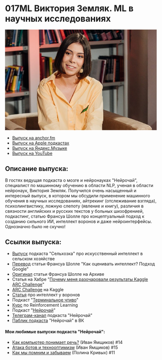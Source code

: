 # 017ML Виктория Земляк. ML в научных исследованиях

<img src="foto/Zemlyak.png" width="500"/>

- [Выпуск на anchor.fm](https://anchor.fm/kmsrus/episodes/017-ML----ML-eo9cd1)
- [Выпуск на Apple подкастах](https://podcasts.apple.com/ru/podcast/machine-learning-podcast/id1495052772?l=en&i=1000503652340)
- [Выпуск на Яндекс.Музыке](https://music.yandex.ru/album/9781458/track/75621748)
- [Выпуск на YouTube](https://youtu.be/FX_J2Ij8fNA)

## Описание выпуска:

В гостях ведущая подкаста о мозге и нейронауках "Нейрочай", специалист по машинному обучению в области NLP, ученая в области нейронаук, Виктория Земляк. Получился очень насыщенный и интересный выпуск, в котором мы обсудили применение машинного обучения в научных исследованиях, айтрекинг (отслеживание взгляда), психолингвистику, ложную слепоту (явление и книгу), различия в связности английских и русских текстов у больных шизофренией, подкастинг, статью Франсуа Шолле про концептуальный подход к созданию сильного ИИ, интеллект воронов и даже нейроинтерфейсы. Однозначно было не скучно!

## Ссылки выпуска:

- [Выпуск](https://anchor.fm/selhozka/episodes/005-enpehl/a-a44cnoa) подкаста "Сельхозка" про искусственный интеллект в сельском хозяйстве
- [Перевод](https://habr.com/ru/company/sberbank/blog/493952/) статьи Франсуа Шолле "Как оценивать интеллект? Подход Google"
- [Оригинал](https://arxiv.org/abs/1911.01547) статьи Франсуа Шолле на Архиве
- Статья на Хабре "[Почему меня разочаровали результаты Kaggle ARC Challenge](https://habr.com/ru/company/sberbank/blog/507852/)"
- [ARC Challenge](https://www.kaggle.com/c/abstraction-and-reasoning-challenge/overview/code-requirements) на Kaggle
- [Статья](https://science.sciencemag.org/content/369/6511/1626) про интеллект у воронов
- Подкаст "[Терминальное чтиво](https://ru.player.fm/series/2395016)"
- [Курс](https://www.coursera.org/specializations/reinforcement-learning) по Reinforcement Learning
- Подкаст "[Нейрочай](https://anchor.fm/neurotea)"
- [Телеграм-канал](https://t.me/neurotea) подкаста "Нейрочай"
- [Паблик подкаста](https://vk.com/neurotea) "Нейрочай" в ВК

#### Мои любимые выпуски подкаста "Нейрочай":

- [Как компьютер понимает речь?](https://anchor.fm/neurotea/episodes/14-eabs5f/a-a1bi28p) (Иван Ямщиков) #14
- [Атака ботов и технооптимизм](https://anchor.fm/neurotea/episodes/15-ean6np/a-a1e3iei) (Иван Ямщиков) #15
- [Как мы помним и забываем](https://anchor.fm/neurotea/episodes/11-e9a1t9/a-a13jocj) (Полина Кривых) #11
